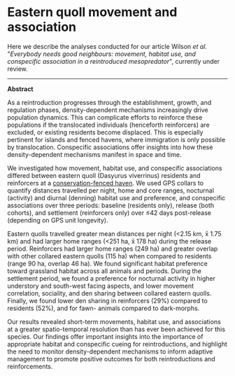 # **Eastern quoll movement and association**

Here we describe the analyses conducted for our article Wilson *et al.* "*Everybody needs good neighbours: movement, habitat use, and conspecific association in a reintroduced mesopredator*", currently under review.

---

**Abstract**

As a reintroduction progresses through the establishment, growth, and regulation phases, density-dependent mechanisms increasingly drive population dynamics. This can complicate efforts to reinforce these populations if the translocated individuals (henceforth reinforcers) are excluded, or existing residents become displaced. This is especially pertinent for islands and fenced havens, where immigration is only possible by translocation. Conspecific associations offer insights into how these density-dependent mechanisms manifest in space and time.

We investigated how movement, habitat use, and conspecific associations differed between eastern quoll (Dasyurus viverrinus) residents and reinforcers at a [conservation-fenced haven](https://www.coexistenceconservationlab.org/mulligans-flat-goorooyarroo-woodland-experiment). We used GPS collars to quantify distances travelled per night, home and core ranges, nocturnal (activity) and diurnal (denning) habitat use and preference, and conspecific associations over three periods: baseline (residents only), release (both cohorts), and settlement (reinforcers only) over ≤42 days post-release (depending on GPS unit longevity). 

Eastern quolls travelled greater mean distances per night (<2.15 km, x̄ 1.75 km) and had larger home ranges (<251 ha, x̄ 178 ha) during the release period. Reinforcers had larger home ranges (249 ha) and greater overlap with other collared eastern quolls (115 ha) when compared to residents (range 90 ha, overlap 46 ha). We found significant habitat preference toward grassland habitat across all animals and periods. During the settlement period, we found a preference for nocturnal activity in higher understory and south-west facing aspects, and lower movement correlation, sociality, and den sharing between collared eastern quolls. Finally, we found lower den sharing in reinforcers (29%) compared to residents (52%), and for fawn- animals compared to dark-morphs.

Our results revealed short-term movements, habitat use, and associations at a greater spatio-temporal resolution than has ever been achieved for this species. Our findings offer important insights into the importance of appropriate habitat and conspecific cueing for reintroductions, and highlight the need to monitor density-dependent mechanisms to inform adaptive management to promote positive outcomes for both reintroductions and reinforcements.
